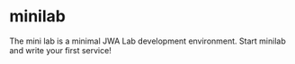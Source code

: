 # minilab
The mini lab is a minimal JWA  Lab development environment. Start minilab and write your first service!
